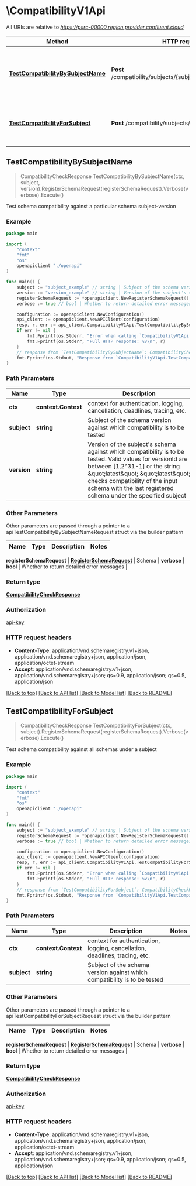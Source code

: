 # \CompatibilityV1Api

All URIs are relative to *https://psrc-00000.region.provider.confluent.cloud*

Method | HTTP request | Description
------------- | ------------- | -------------
[**TestCompatibilityBySubjectName**](CompatibilityV1Api.md#TestCompatibilityBySubjectName) | **Post** /compatibility/subjects/{subject}/versions/{version} | Test schema compatibility against a particular schema subject-version
[**TestCompatibilityForSubject**](CompatibilityV1Api.md#TestCompatibilityForSubject) | **Post** /compatibility/subjects/{subject}/versions | Test schema compatibility against all schemas under a subject



## TestCompatibilityBySubjectName

> CompatibilityCheckResponse TestCompatibilityBySubjectName(ctx, subject, version).RegisterSchemaRequest(registerSchemaRequest).Verbose(verbose).Execute()

Test schema compatibility against a particular schema subject-version



### Example

```go
package main

import (
    "context"
    "fmt"
    "os"
    openapiclient "./openapi"
)

func main() {
    subject := "subject_example" // string | Subject of the schema version against which compatibility is to be tested
    version := "version_example" // string | Version of the subject's schema against which compatibility is to be tested. Valid values for versionId are between [1,2^31-1] or the string \"latest\".\"latest\" checks compatibility of the input schema with the last registered schema under the specified subject
    registerSchemaRequest := *openapiclient.NewRegisterSchemaRequest() // RegisterSchemaRequest | Schema
    verbose := true // bool | Whether to return detailed error messages (optional)

    configuration := openapiclient.NewConfiguration()
    api_client := openapiclient.NewAPIClient(configuration)
    resp, r, err := api_client.CompatibilityV1Api.TestCompatibilityBySubjectName(context.Background(), subject, version).RegisterSchemaRequest(registerSchemaRequest).Verbose(verbose).Execute()
    if err != nil {
        fmt.Fprintf(os.Stderr, "Error when calling `CompatibilityV1Api.TestCompatibilityBySubjectName``: %v\n", err)
        fmt.Fprintf(os.Stderr, "Full HTTP response: %v\n", r)
    }
    // response from `TestCompatibilityBySubjectName`: CompatibilityCheckResponse
    fmt.Fprintf(os.Stdout, "Response from `CompatibilityV1Api.TestCompatibilityBySubjectName`: %v\n", resp)
}
```

### Path Parameters


Name | Type | Description  | Notes
------------- | ------------- | ------------- | -------------
**ctx** | **context.Context** | context for authentication, logging, cancellation, deadlines, tracing, etc.
**subject** | **string** | Subject of the schema version against which compatibility is to be tested | 
**version** | **string** | Version of the subject&#39;s schema against which compatibility is to be tested. Valid values for versionId are between [1,2^31-1] or the string \&quot;latest\&quot;.\&quot;latest\&quot; checks compatibility of the input schema with the last registered schema under the specified subject | 

### Other Parameters

Other parameters are passed through a pointer to a apiTestCompatibilityBySubjectNameRequest struct via the builder pattern


Name | Type | Description  | Notes
------------- | ------------- | ------------- | -------------


 **registerSchemaRequest** | [**RegisterSchemaRequest**](RegisterSchemaRequest.md) | Schema | 
 **verbose** | **bool** | Whether to return detailed error messages | 

### Return type

[**CompatibilityCheckResponse**](CompatibilityCheckResponse.md)

### Authorization

[api-key](../README.md#api-key)

### HTTP request headers

- **Content-Type**: application/vnd.schemaregistry.v1+json, application/vnd.schemaregistry+json, application/json, application/octet-stream
- **Accept**: application/vnd.schemaregistry.v1+json, application/vnd.schemaregistry+json; qs=0.9, application/json; qs=0.5, application/json

[[Back to top]](#) [[Back to API list]](../README.md#documentation-for-api-endpoints)
[[Back to Model list]](../README.md#documentation-for-models)
[[Back to README]](../README.md)


## TestCompatibilityForSubject

> CompatibilityCheckResponse TestCompatibilityForSubject(ctx, subject).RegisterSchemaRequest(registerSchemaRequest).Verbose(verbose).Execute()

Test schema compatibility against all schemas under a subject



### Example

```go
package main

import (
    "context"
    "fmt"
    "os"
    openapiclient "./openapi"
)

func main() {
    subject := "subject_example" // string | Subject of the schema version against which compatibility is to be tested
    registerSchemaRequest := *openapiclient.NewRegisterSchemaRequest() // RegisterSchemaRequest | Schema
    verbose := true // bool | Whether to return detailed error messages (optional)

    configuration := openapiclient.NewConfiguration()
    api_client := openapiclient.NewAPIClient(configuration)
    resp, r, err := api_client.CompatibilityV1Api.TestCompatibilityForSubject(context.Background(), subject).RegisterSchemaRequest(registerSchemaRequest).Verbose(verbose).Execute()
    if err != nil {
        fmt.Fprintf(os.Stderr, "Error when calling `CompatibilityV1Api.TestCompatibilityForSubject``: %v\n", err)
        fmt.Fprintf(os.Stderr, "Full HTTP response: %v\n", r)
    }
    // response from `TestCompatibilityForSubject`: CompatibilityCheckResponse
    fmt.Fprintf(os.Stdout, "Response from `CompatibilityV1Api.TestCompatibilityForSubject`: %v\n", resp)
}
```

### Path Parameters


Name | Type | Description  | Notes
------------- | ------------- | ------------- | -------------
**ctx** | **context.Context** | context for authentication, logging, cancellation, deadlines, tracing, etc.
**subject** | **string** | Subject of the schema version against which compatibility is to be tested | 

### Other Parameters

Other parameters are passed through a pointer to a apiTestCompatibilityForSubjectRequest struct via the builder pattern


Name | Type | Description  | Notes
------------- | ------------- | ------------- | -------------

 **registerSchemaRequest** | [**RegisterSchemaRequest**](RegisterSchemaRequest.md) | Schema | 
 **verbose** | **bool** | Whether to return detailed error messages | 

### Return type

[**CompatibilityCheckResponse**](CompatibilityCheckResponse.md)

### Authorization

[api-key](../README.md#api-key)

### HTTP request headers

- **Content-Type**: application/vnd.schemaregistry.v1+json, application/vnd.schemaregistry+json, application/json, application/octet-stream
- **Accept**: application/vnd.schemaregistry.v1+json, application/vnd.schemaregistry+json; qs=0.9, application/json; qs=0.5, application/json

[[Back to top]](#) [[Back to API list]](../README.md#documentation-for-api-endpoints)
[[Back to Model list]](../README.md#documentation-for-models)
[[Back to README]](../README.md)

